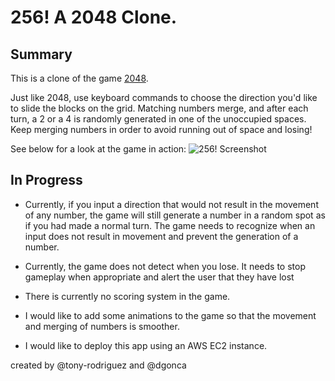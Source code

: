 # 256! A 2048 Clone.

## Summary

This is a clone of the game [2048](http://gabrielecirulli.github.io/2048/).

Just like 2048, use keyboard commands to choose the direction you'd like to slide the blocks on the grid. Matching numbers merge, and after each turn, a 2 or a 4 is randomly generated in one of the unoccupied spaces. Keep merging numbers in order to avoid running out of space and losing!

See below for a look at the game in action:
![256! Screenshot](images/256_screeenshot.png?raw=true)




## In Progress

* Currently, if you input a direction that would not result in the movement of any number, the game will still generate a number in a random spot as if you had made a normal turn. The game needs to recognize when an input does not result in movement and prevent the generation of a number. 

* Currently, the game does not detect when you lose. It needs to stop gameplay when appropriate and alert the user that they have lost

* There is currently no scoring system in the game.

* I would like to add some animations to the game so that the movement and merging of numbers is smoother.

* I would like to deploy this app using an AWS EC2 instance.




created by @tony-rodriguez and @dgonca
